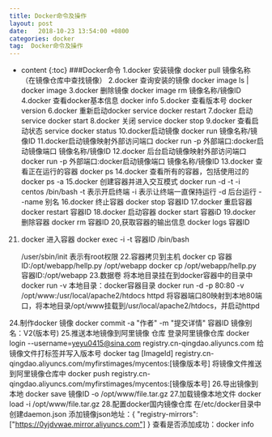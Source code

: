 ```yaml
---
title: Docker命令及操作
layout: post
date:   2018-10-23 13:54:00 +0800
categories: docker
tag:  Docker命令及操作
---
```


* content
{:toc}
###Docker命令
1.docker 安装镜像
   docker pull 镜像名称（在镜像仓库中查找镜像）
2.docker 查询安装的镜像
   docker image ls  | docker image 
3.docker 删除镜像
   docker image rm 镜像名称/镜像ID
4.docker 查看docker基本信息
   docker info 
5.docker 查看版本号
   docker version
6.docker 重新启动docker
   service docker restart
7.docker 启动
   service docker start
8.docker 关闭
   service docker stop
9.docker 查看启动状态
   service docker status
10.docker启动镜像
  docker run 镜像名称/镜像ID
11.docker启动镜像映射外部访问端口
  docker run -p 外部端口:docker启动镜像端口 镜像名称/镜像ID
12.docker 后台启动镜像映射外部访问端口
 docker run -p 外部端口:docker启动镜像端口 镜像名称/镜像ID 
13.docker 查看正在运行的容器
     docker ps 
14.docker 查看所有的容器，包括使用过的
    docker ps -a
15.docker 创建容器并进入交互模式
  docker run -d  -t -i centos /bin/bash
 -t 表示开启终端
-i  表示让终端一直保持运行
-d 后台运行
--name 别名 
16.docker 终止容器
    docker stop 容器ID
17.docker 重启容器
    docker restart 容器ID
18.docker 启动容器
    docker start 容器iD
19.docker 删除容器
   docker rm 容器ID
20,获取容器的输出信息
   docker logs 容器ID
21. docker 进入容器
    docker exec -i -t 容器ID  /bin/bash

    /user/sbin/init 表示有root权限
22.容器拷贝到主机
   docker cp 容器ID:/opt/webapp/hellp.py  /opt/webapp
   docker cp /opt/webapp/hellp.py  容器ID:/opt/webapp
23.数据卷
   将本地目录挂在到docker容器中的目录中
   docker run -v 本地目录：docker容器目录
   docker run -d -p 80:80 -v /opt/www:/usr/local/apache2/htdocs httpd
    将容器端口80映射到本地80端口，将本地目录/opt/www挂载到/usr/local/apache2/htdocs，并启动httpd

24.制作docker 镜像
   docker commit -a "作者" -m "提交详情" 容器ID  镜像别名：V2(版本号)
25.推送本地镜像到阿里镜像 仓库
     登录阿里镜像仓库
     docker login --username=yeyu0415@sina.com registry.cn-qingdao.aliyuncs.com
     给镜像文件打标签并写入版本号
     docker tag [ImageId] registry.cn-qingdao.aliyuncs.com/myfirstimages/mycentos:[镜像版本号]
     将镜像文件推送到阿里镜像仓库中
     docker push registry.cn-qingdao.aliyuncs.com/myfirstimages/mycentos:[镜像版本号]
26.导出镜像到本地
    docker save 镜像ID -o /opt/www/file.tar.gz
27.加载镜像本地文件
    docker load -i    /opt/www/file.tar.gz
28.配置docker国内镜像仓库
在/etc/docker目录中创建daemon.json
添加镜像json地址：{
  "registry-mirrors": ["https://0yjdvwae.mirror.aliyuncs.com"]
}
查看是否添加成功：docker info







